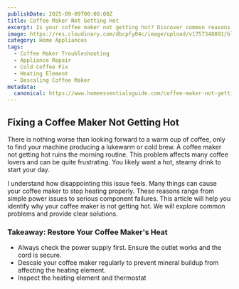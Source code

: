 ```yaml
---
publishDate: 2025-09-09T00:00:00Z
title: Coffee Maker Not Getting Hot
excerpt: Is your coffee maker not getting hot? Discover common reasons and simple troubleshooting steps to fix your cold coffee problem.
image: https://res.cloudinary.com/dbcpfy04c/image/upload/v1757348891/blog_image_1757348891_zfikhc.webp
category: Home Appliances
tags:
  - Coffee Maker Troubleshooting
  - Appliance Repair
  - Cold Coffee Fix
  - Heating Element
  - Descaling Coffee Maker
metadata:
  canonical: https://www.homeessentialsguide.com/coffee-maker-not-getting-hot
---
```


## Fixing a Coffee Maker Not Getting Hot

There is nothing worse than looking forward to a warm cup of coffee, only to find your machine producing a lukewarm or cold brew. A coffee maker not getting hot ruins the morning routine. This problem affects many coffee lovers and can be quite frustrating. You likely want a hot, steamy drink to start your day.

I understand how disappointing this issue feels. Many things can cause your coffee maker to stop heating properly. These reasons range from simple power issues to serious component failures. This article will help you identify why your coffee maker is not getting hot. We will explore common problems and provide clear solutions.

### Takeaway: Restore Your Coffee Maker's Heat

*   Always check the power supply first. Ensure the outlet works and the cord is secure.
*   Descale your coffee maker regularly to prevent mineral buildup from affecting the heating element.
*   Inspect the heating element and thermostat